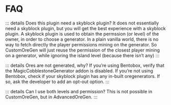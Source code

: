 # FAQ
::: details Does this plugin need a skyblock plugin? 
It does not essentially need a skyblock plugin, but you will get the best experience with a skyblock plugin. A skyblock plugin is used to obtain the permssion (or level) of the owner, in order to choose a generator. In a plain vanilla world, there is no way to fetch directly the player permissions mining on the generator. So CustomOreGen will just reuse the permission of the closest player mining on a generator, while ignoring the island level (because there isn’t any)
:::

::: details Ores are not generated, why? 
If you’re using Bentobox, verify that the MagicCobblestoneGenerator addon is disabled. If you’re not using Bentobox, check if your skyblock plugin has any in-built oregenerators. If so, ask the developer to add an opt-out option.
:::

::: details Can I use both levels and permission? 
This is not possible in CustomOreGen, but in AdvancedOreGen.
:::